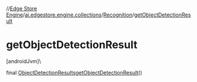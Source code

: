 //[Edge Store Engine](../../../index.md)/[ai.edgestore.engine.collections](../index.md)/[Recognition](index.md)/[getObjectDetectionResult](get-object-detection-result.md)

# getObjectDetectionResult

[androidJvm]\

final [ObjectDetectionResults](../../ai.edgestore.engine.collections.tasks/-object-detection-results/index.md)[getObjectDetectionResult](get-object-detection-result.md)()
